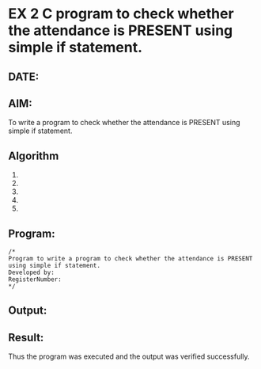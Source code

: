 # EX 2 C program to check whether the attendance is PRESENT using simple if statement.
## DATE:
## AIM:
To write a program to check whether the attendance is PRESENT using simple if statement.

## Algorithm
1. 
2. 
3. 
4.  
5.   

## Program:
```
/*
Program to write a program to check whether the attendance is PRESENT using simple if statement.
Developed by: 
RegisterNumber:  
*/
```

## Output:



## Result:
Thus the program was executed and the output was verified successfully.

